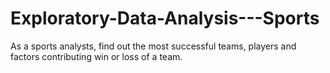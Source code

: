 # Exploratory-Data-Analysis---Sports
As a sports analysts, find out the most successful teams, players and factors contributing win or loss of a team.
